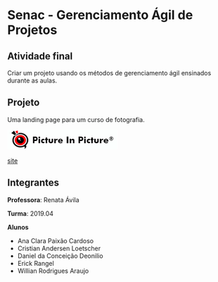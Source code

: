 # Senac - Gerenciamento Ágil de Projetos

## Atividade final

Criar um projeto usando os métodos de gerenciamento ágil ensinados durante as aulas.

## Projeto

Uma landing page para um curso de fotografia. 

<img src = ".\images\logo\pip-logo.png">

[site](https://anapaixao.github.io/landing-agil-fotografia/)

## Integrantes

**Professora**: Renata Ávila

**Turma**: 2019.04

**Alunos**

- Ana Clara Paixão Cardoso
- Cristian Andersen Loetscher
- Daniel da Conceição Deonilio
- Erick Rangel
- Willian Rodrigues Araujo
